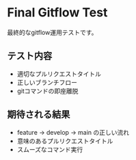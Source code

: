 # Final Gitflow Test

最終的なgitflow運用テストです。

## テスト内容
- 適切なプルリクエストタイトル
- 正しいブランチフロー
- gitコマンドの即座離脱

## 期待される結果
- feature → develop → main の正しい流れ
- 意味のあるプルリクエストタイトル
- スムーズなコマンド実行 